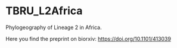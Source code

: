 # TBRU_L2Africa
Phylogeography of Lineage 2 in Africa.

Here you find the preprint on biorxiv: https://doi.org/10.1101/413039
